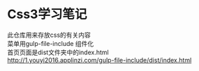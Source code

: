 # Css3学习笔记
  此仓库用来存放css的有关内容    
  菜单用gulp-file-include 组件化   
  首页页面是dist文件夹中的index.html    
  http://1.youyi2016.applinzi.com/gulp-file-include/dist/index.html
  

